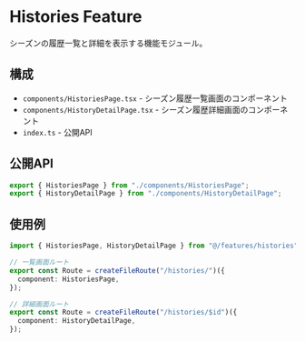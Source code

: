 # Histories Feature

シーズンの履歴一覧と詳細を表示する機能モジュール。

## 構成

- `components/HistoriesPage.tsx` - シーズン履歴一覧画面のコンポーネント
- `components/HistoryDetailPage.tsx` - シーズン履歴詳細画面のコンポーネント
- `index.ts` - 公開API

## 公開API

```typescript
export { HistoriesPage } from "./components/HistoriesPage";
export { HistoryDetailPage } from "./components/HistoryDetailPage";
```

## 使用例

```typescript
import { HistoriesPage, HistoryDetailPage } from "@/features/histories";

// 一覧画面ルート
export const Route = createFileRoute("/histories/")({
  component: HistoriesPage,
});

// 詳細画面ルート
export const Route = createFileRoute("/histories/$id")({
  component: HistoryDetailPage,
});
```
